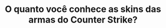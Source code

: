 ---
type: quiz
title: O quanto você conhece as skins das armas do Counter Strike?
game: Counter Strike
image:
  name: Counter Strike
  src: ../static/assets/images/counter-strike-ak-47-vulkan.png

questions:
  -
    id: 5f80e8da-5a2d-4333-9f18-cd5d8973118f
    image: 
      name: AK-47 (StatTrak™) | Asiimov
      src: ../static/assets/images/ak-47-asiimov.png
    options:
      -
        key: A
        text: AK-47 (StatTrak™) | Jaguar
      -
        key: B
        text: AK-47 | Viajante
      -
        key: C
        text: AK-47 (StatTrak™) | Asiimov
        correct: true
      -
        key: D
        text: AK-47 | Hidropônica
  -
    id: 484f323c-adb1-484b-91fd-422743a907c7
    image: 
      name: AK-47 (StatTrak™) | Rebelde das Terras Devastadas
      src: ../static/assets/images/ak-47-rebelde-das-terras-devastadas.png
    options:
      -
        key: A
        text: AK-47 (StatTrak™) | Rebelde das Terras Devastadas
        correct: true
      -
        key: B
        text: AK-47 (StatTrak™) | Aquecimento de Aço
      -
        key: C
        text: AK-47 (StatTrak™) | Imperatriz
      -
        id: 9dd3e10f-f203-4bef-baa1-0cf2b87235c5
        key: D
        text: AK-47 (StatTrak™) | Bomba de Combustível
  -
    id: 0011bab1-7ac8-4dbb-a8c0-b080b54187a2
    image: 
      name: AK-47 (StatTrak™) | Vulcan
      src: ../static/assets/images/ak-47-vulkan.png
    options:
      -
        key: A
        text: AK-47 | Lótus Selvagem
      -
        key: B
        text: AK-47 (StatTrak™) | Vulcan
        correct: true
      -
        key: C
        text: AK-47 (StatTrak™) | Serpente de Fogo
      -
        key: D
        text: AK-47 (StatTrak™) | Vermelho Laminado
  -
    id: a312b278-9988-49a5-85f5-3199aaf3b68c
    image: 
      name: AWP (Lembrança) | Víbora do Pântano
      src: ../static/assets/images/awp-vibora-do-pantano.png
    options:
      -
        key: A
        text: AWP (Lembrança) | Víbora do Pântano
        correct: true
      -
        key: B
        text: AWP (StatTrak™) | Falha de Contenção
      -
        key: C
        text: AWP | Príncipe
      -
        key: D
        text: AWP | Sabedoria do Dragão
  -
    id: 26c95c82-a903-4de7-8260-72df4296e124
    image: 
      name: AWP (StatTrak™) | Falha de Contenção
      src: ../static/assets/images/awp-falha-de-contencao.png
    options:
      -
        key: A
        text: AWP | Gungnir
      -
        key: B
        text: AWP (StatTrak™) | Wildfire
      -
        key: C
        text: AWP (StatTrak™) | Falha de Contenção
        correct: true
      -
        key: D
        text: AWP (StatTrak™) | Oni Taiji
  -
    id: 6ed61706-5348-4a8a-b431-af449ea43635
    image: 
      name: AWP | Medusa
      src: ../static/assets/images/awp-medusa.png
    options:
      -
        key: A
        text: AWP (StatTrak™) | Descarga Elétrica
      -
        key: B
        text: AWP (StatTrak™) | BUM
      -
        key: C
        text: AWP (StatTrak™) | Grafite
      -
        key: D
        text: AWP | Medusa
        correct: true
  -
    id: 558bcab5-8708-4149-8cd1-8b66107fed5f
    image: 
      name: M4A4 | Howl
      src: ../static/assets/images/m4a4-howl.png
    options:
      -
        key: A
        text: M4A4 (StatTrak™) | Zirka
      -
        key: B
        text: M4A4 | Howl
        correct: true
      -
        key: C
        text: M4A4 (StatTrak™) | Fogo Infernal
      -
        key: D
        text: M4A4 (StatTrak™) | Desolação Espacial
  -
    id: f12e39ef-05c6-4502-99c0-58c8fbe6cafd
    image: 
      name: M4A4 | Poseidon
      src: ../static/assets/images/m4a4-poseidon.png
    options:
      -
        key: A
        text: M4A4 | Poseidon
        correct: true
      -
        key: B
        text: M4A4 (StatTrak™) | Paladino Real
      -
        key: C
        text: M4A4 (StatTrak™) | Asiimov
      -
        key: D
        text: M4A4 (StatTrak™) | O Imperador
  -
    id: 58529108-3926-4ae5-9d5a-4fdc1e8a1837
    image: 
      name: M4A4 | Caçador Moderno
      src: ../static/assets/images/m4a4-cacador-moderno.png
    options:
      -
        key: A
        text: M4A4 (StatTrak™) | Neo-Noir
      -
        key: B
        text: M4A4 (Lembrança) | Perigo de Radiação
      -
        key: C
        text: M4A4 (StatTrak™) | O Imperador
      -
        key: D
        text: M4A4 | Caçador Moderno
        correct: true
  -
    id: fef6b4a1-d0fe-4134-bd7e-159aa8c46644
    image: 
      name: Baioneta (★) | Sabedoria
      src: ../static/assets/images/baioneta-sabedoria.png
    options:
      -
        key: A
        text: Baioneta (★) | Sabedoria
        correct: true
      -
        key: B
        text: Baioneta (★ StatTrak™) | Aquecimento de Aço
      -
        key: C
        text: Baioneta (★) | Degradê
      -
        key: D
        text: Baioneta (★ StatTrak™) | Autotrônica
        
result:
  statement:
    final: Você acertou
    share: Eu acertei %s pergunta(s)! E você, o quanto conhece as skins das armas do Counter Strike?
---